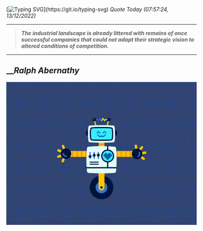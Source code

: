 [![Typing SVG](https://readme-typing-svg.herokuapp.com?font=Press+Start+2P&color=C2F784&size=35&width=900&height=100&lines=Hello+World%2C+I'm+Hung+!)](https://git.io/typing-svg) 
_Quote Today (07:57:24, 13/12/2022)_
___
>**_The industrial landscape is already littered with remains of once successful companies that could not adapt their strategic vision to altered conditions of competition._**
___

## __**_Ralph Abernathy_**

![RobotDance](src/assets/images/robot-dancing-dribble.gif?style=center)
